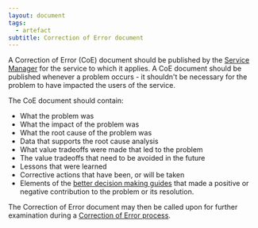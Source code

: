 ```yaml
---
layout: document
tags:
  - artefact
subtitle: Correction of Error document
---
```


A Correction of Error (CoE) document should be published by the [Service Manager](/services/#service-managers) for the service to which it applies. A CoE document should be published whenever a problem occurs - it shouldn't be necessary for the problem to have impacted the users of the service.

The CoE document should contain:

- What the problem was
- What the impact of the problem was
- What the root cause of the problem was
- Data that supports the root cause analysis
- What value tradeoffs were made that led to the problem
- The value tradeoffs that need to be avoided in the future
- Lessons that were learned
- Corrective actions that have been, or will be taken
- Elements of the [better decision making guides](/doctrine/) that made a positive or negative contribution to the problem or its resolution.

The Correction of Error document may then be called upon for further examination during a [Correction of Error process]().
